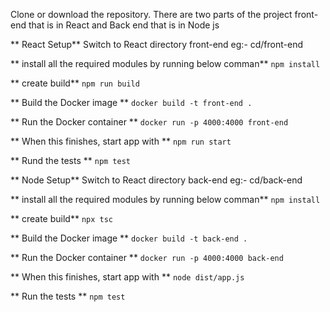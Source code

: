 Clone or download the repository. There are two parts of the project front-end that is in React and Back end that is in Node js 

** React Setup**
Switch to React directory front-end eg:- cd/front-end

** install all the required modules by running below comman**
`npm install`

** create build**
`npm run build`

** Build the Docker image **
`docker build -t front-end .`

** Run the Docker container  **
 `docker run -p 4000:4000 front-end`

** When this finishes, start app with **
`npm run start`

** Rund the tests **
`npm test`


** Node Setup**
Switch to React directory back-end eg:- cd/back-end

** install all the required modules by running below comman**
`npm install`

** create build**
`npx tsc`

** Build the Docker image **
`docker build -t back-end .`

** Run the Docker container  **
`docker run -p 4000:4000 back-end`

** When this finishes, start app with **
`node dist/app.js `

** Run the tests **
`npm test`
